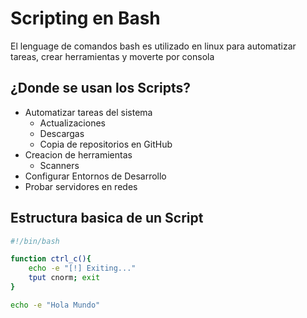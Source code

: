# Scripting en Bash

El lenguage de comandos bash es utilizado en linux para automatizar tareas, crear herramientas y moverte por consola

## ¿Donde se usan los Scripts?

- Automatizar tareas del sistema
    - Actualizaciones
    - Descargas 
    - Copia de repositorios en GitHub
- Creacion de herramientas
    - Scanners
- Configurar Entornos de Desarrollo
- Probar servidores en redes

## Estructura basica de un Script 

```Bash
#!/bin/bash

function ctrl_c(){
    echo -e "[!] Exiting..."
    tput cnorm; exit 
}

echo -e "Hola Mundo"
```

